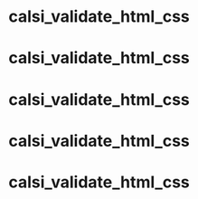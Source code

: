 # calsi_validate_html_css
# calsi_validate_html_css
# calsi_validate_html_css
# calsi_validate_html_css
# calsi_validate_html_css
